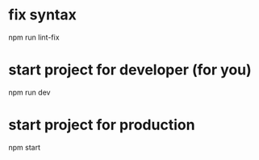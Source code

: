 # fix syntax 
npm run lint-fix
# start project for developer (for you)
npm run dev
# start project for production
npm start